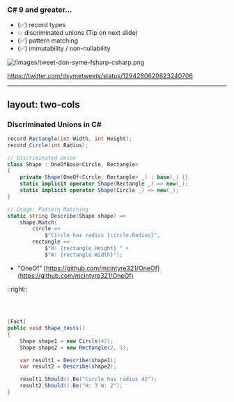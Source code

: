### C# 9 and greater...

- (✅) record types
- 💥 discriminated unions (Tip on next slide)
- (✅) pattern matching
- (✅) immutability / non-nullability

![/images/tweet-don-syme-fsharp-csharp.png](/images/tweet-don-syme-fsharp-csharp.png)

https://twitter.com/dsymetweets/status/1294280620823240706

---
layout: two-cols
---

### Discriminated Unions in C#


```csharp
record Rectangle(int Width, int Height);
record Circle(int Radius);

// Discriminated Union
class Shape : OneOfBase<Circle, Rectangle>
{
    private Shape(OneOf<Circle, Rectangle> _) : base(_) {}
    static implicit operator Shape(Rectangle _) => new(_);
    static implicit operator Shape(Circle _) => new(_);
}

// Usage: Pattern Matching
static string Describe(Shape shape) =>
    shape.Match(
        circle => 
            $"Circle has radius {circle.Radius}",
        rectangle => 
            $"H: {rectangle.Height} " +
            $"W: {rectangle.Width}");
```

- "OneOf" [https://github.com/mcintyre321/OneOf](https://github.com/mcintyre321/OneOf)

::right::

### &nbsp;

```csharp
[Fact]
public void Shape_tests()
{
    Shape shape1 = new Circle(42);
    Shape shape2 = new Rectangle(2, 3);

    var result1 = Describe(shape1);
    var result2 = Describe(shape2);

    result1.Should().Be("Circle has radius 42");
    result2.Should().Be("H: 3 W: 2");
}
```

<!-- <style>
.slidev-code * {
    font-size: smaller !important;
}
</style> -->